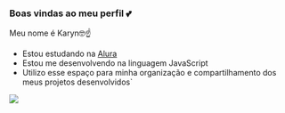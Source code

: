 ### **Boas vindas ao meu perfil 💕**

Meu nome é Karyn🤓☝️

- Estou estudando na [Alura](https;//alura.com.br)
- Estou me desenvolvendo na linguagem JavaScript
- Utilizo esse espaço para minha organização e compartilhamento dos meus projetos desenvolvidos`


![](https://media.tenor.com/ofKKbAiVczQAAAAM/gojo-gojo-saotoru.gif)
